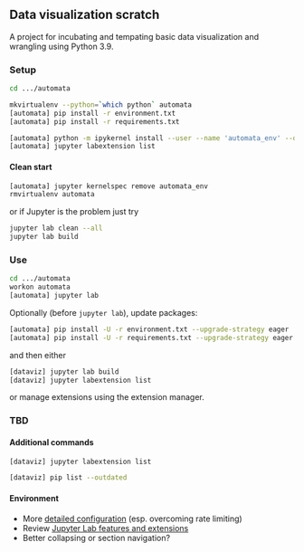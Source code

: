 ## Data visualization scratch

A project for incubating and tempating basic data visualization and wrangling using Python 3.9.

### Setup

```bash
cd .../automata
```

```bash
mkvirtualenv --python=`which python` automata
[automata] pip install -r environment.txt
[automata] pip install -r requirements.txt
```

```bash
[automata] python -m ipykernel install --user --name 'automata_env' --display-name 'automata (Python 3, venv)'
[automata] jupyter labextension list
```

#### Clean start

```bash
[automata] jupyter kernelspec remove automata_env
rmvirtualenv automata
```

or if Jupyter is the problem just try

```bash
jupyter lab clean --all
jupyter lab build
```

### Use

```bash
cd .../automata
workon automata
[automata] jupyter lab
```

Optionally (before `jupyter lab`), update packages:

```bash
[automata] pip install -U -r environment.txt --upgrade-strategy eager
[automata] pip install -U -r requirements.txt --upgrade-strategy eager
```

and then either

```bash
[dataviz] jupyter lab build
[dataviz] jupyter labextension list
```
or manage extensions using the extension manager.


### TBD

#### Additional commands

```bash
[dataviz] jupyter labextension list
```

```bash
[dataviz] pip list --outdated
```

#### Environment

- More [detailed configuration](http://holoviews.org/user_guide/Installing_and_Configuring.html) (esp. overcoming rate limiting)
- Review [Jupyter Lab features and extensions](https://towardsdatascience.com/jupyter-lab-evolution-of-the-jupyter-notebook-5297cacde6b)
- Better collapsing or section navigation?

